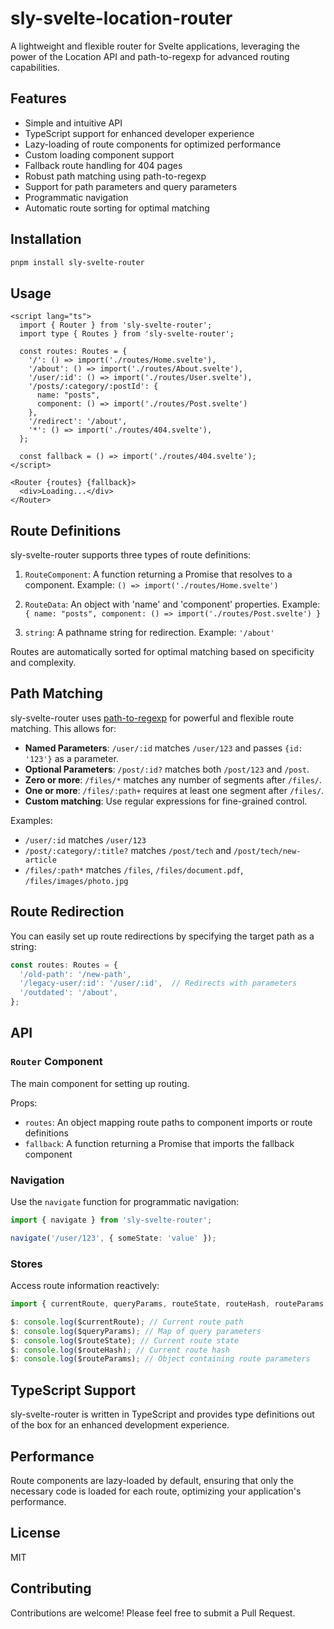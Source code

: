 # sly-svelte-location-router

A lightweight and flexible router for Svelte applications, leveraging the power of the Location API and path-to-regexp for advanced routing capabilities.

## Features

- Simple and intuitive API
- TypeScript support for enhanced developer experience
- Lazy-loading of route components for optimized performance
- Custom loading component support
- Fallback route handling for 404 pages
- Robust path matching using path-to-regexp
- Support for path parameters and query parameters
- Programmatic navigation
- Automatic route sorting for optimal matching

## Installation

```bash
pnpm install sly-svelte-router
```

## Usage

```svelte
<script lang="ts">
  import { Router } from 'sly-svelte-router';
  import type { Routes } from 'sly-svelte-router';

  const routes: Routes = {
    '/': () => import('./routes/Home.svelte'),
    '/about': () => import('./routes/About.svelte'),
    '/user/:id': () => import('./routes/User.svelte'),
    '/posts/:category/:postId': {
      name: "posts",
      component: () => import('./routes/Post.svelte')
    },
    '/redirect': '/about',
    '*': () => import('./routes/404.svelte'),
  };

  const fallback = () => import('./routes/404.svelte');
</script>

<Router {routes} {fallback}>
  <div>Loading...</div>
</Router>
```

## Route Definitions

sly-svelte-router supports three types of route definitions:

1. `RouteComponent`: A function returning a Promise that resolves to a component.
   Example: `() => import('./routes/Home.svelte')`

2. `RouteData`: An object with 'name' and 'component' properties.
   Example: `{ name: "posts", component: () => import('./routes/Post.svelte') }`

3. `string`: A pathname string for redirection.
   Example: `'/about'`

Routes are automatically sorted for optimal matching based on specificity and complexity.

## Path Matching

sly-svelte-router uses [path-to-regexp](https://github.com/pillarjs/path-to-regexp) for powerful and flexible route matching. This allows for:

- **Named Parameters**: `/user/:id` matches `/user/123` and passes `{id: '123'}` as a parameter.
- **Optional Parameters**: `/post/:id?` matches both `/post/123` and `/post`.
- **Zero or more**: `/files/*` matches any number of segments after `/files/`.
- **One or more**: `/files/:path+` requires at least one segment after `/files/`.
- **Custom matching**: Use regular expressions for fine-grained control.

Examples:
- `/user/:id` matches `/user/123`
- `/post/:category/:title?` matches `/post/tech` and `/post/tech/new-article`
- `/files/:path*` matches `/files`, `/files/document.pdf`, `/files/images/photo.jpg`

## Route Redirection

You can easily set up route redirections by specifying the target path as a string:

```typescript
const routes: Routes = {
  '/old-path': '/new-path',
  '/legacy-user/:id': '/user/:id',  // Redirects with parameters
  '/outdated': '/about',
};
```

## API

### `Router` Component

The main component for setting up routing.

Props:
- `routes`: An object mapping route paths to component imports or route definitions
- `fallback`: A function returning a Promise that imports the fallback component

### Navigation

Use the `navigate` function for programmatic navigation:

```typescript
import { navigate } from 'sly-svelte-router';

navigate('/user/123', { someState: 'value' });
```

### Stores

Access route information reactively:

```typescript
import { currentRoute, queryParams, routeState, routeHash, routeParams } from 'sly-svelte-router';

$: console.log($currentRoute); // Current route path
$: console.log($queryParams); // Map of query parameters
$: console.log($routeState); // Current route state
$: console.log($routeHash); // Current route hash
$: console.log($routeParams); // Object containing route parameters
```

## TypeScript Support

sly-svelte-router is written in TypeScript and provides type definitions out of the box for an enhanced development experience.

## Performance

Route components are lazy-loaded by default, ensuring that only the necessary code is loaded for each route, optimizing your application's performance.

## License

MIT

## Contributing

Contributions are welcome! Please feel free to submit a Pull Request.
